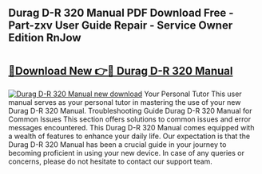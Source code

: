 ## Durag D-R 320 Manual PDF Download Free - Part-zxv User Guide Repair - Service Owner Edition RnJow

# <h2><a href="http://cf17997.oget.top/?id=Durag+D-R+320+Manual">🔗Download New 👉🔴 Durag D-R 320 Manual</a></h2>

[![Durag D-R 320 Manual new download](https://i.imgur.com/5g1atiW.png)](http://cf17997.oget.top/?id=Durag+D-R+320+Manual)
Your Personal Tutor This user manual serves as your personal tutor in mastering the use of your new Durag D-R 320 Manual. Troubleshooting Guide Durag D-R 320 Manual for Common Issues This section offers solutions to common issues and error messages encountered. This Durag D-R 320 Manual comes equipped with a wealth of features to enhance your daily life. Our expectation is that the Durag D-R 320 Manual has been a crucial guide in your journey to becoming proficient in using your new device. In case of any queries or concerns, please do not hesitate to contact our support team.
